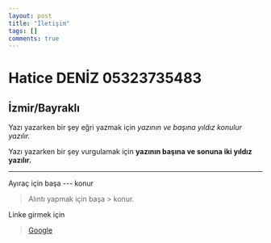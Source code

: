 ```yaml
---
layout: post
title: "İletişim"
tags: []
comments: true
---
```



# Hatice DENİZ 05323735483
## İzmir/Bayraklı


Yazı yazarken bir şey eğri yazmak için *yazının ve başına yıldız konulur yazılır.* 

Yazı yazarken bir şey vurgulamak için **yazının başına ve sonuna iki yıldız yazılır.** 



---

Ayıraç için başa --- konur


> Alıntı yapmak için başa > konur.


Linke girmek için 

> [Google](https://www.google.com)
